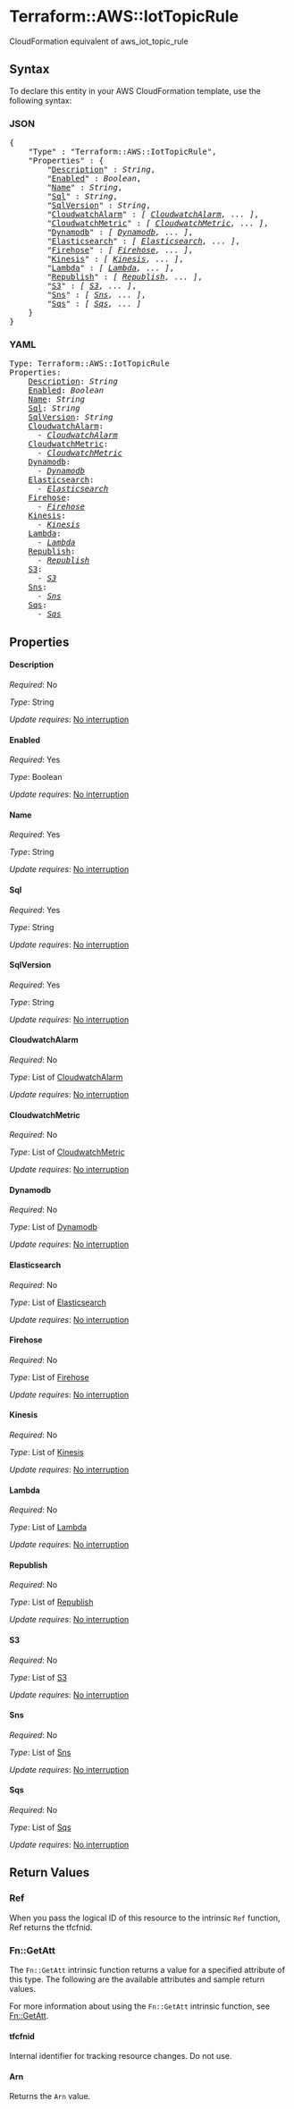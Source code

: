 # Terraform::AWS::IotTopicRule

CloudFormation equivalent of aws_iot_topic_rule

## Syntax

To declare this entity in your AWS CloudFormation template, use the following syntax:

### JSON

<pre>
{
    "Type" : "Terraform::AWS::IotTopicRule",
    "Properties" : {
        "<a href="#description" title="Description">Description</a>" : <i>String</i>,
        "<a href="#enabled" title="Enabled">Enabled</a>" : <i>Boolean</i>,
        "<a href="#name" title="Name">Name</a>" : <i>String</i>,
        "<a href="#sql" title="Sql">Sql</a>" : <i>String</i>,
        "<a href="#sqlversion" title="SqlVersion">SqlVersion</a>" : <i>String</i>,
        "<a href="#cloudwatchalarm" title="CloudwatchAlarm">CloudwatchAlarm</a>" : <i>[ <a href="cloudwatchalarm.md">CloudwatchAlarm</a>, ... ]</i>,
        "<a href="#cloudwatchmetric" title="CloudwatchMetric">CloudwatchMetric</a>" : <i>[ <a href="cloudwatchmetric.md">CloudwatchMetric</a>, ... ]</i>,
        "<a href="#dynamodb" title="Dynamodb">Dynamodb</a>" : <i>[ <a href="dynamodb.md">Dynamodb</a>, ... ]</i>,
        "<a href="#elasticsearch" title="Elasticsearch">Elasticsearch</a>" : <i>[ <a href="elasticsearch.md">Elasticsearch</a>, ... ]</i>,
        "<a href="#firehose" title="Firehose">Firehose</a>" : <i>[ <a href="firehose.md">Firehose</a>, ... ]</i>,
        "<a href="#kinesis" title="Kinesis">Kinesis</a>" : <i>[ <a href="kinesis.md">Kinesis</a>, ... ]</i>,
        "<a href="#lambda" title="Lambda">Lambda</a>" : <i>[ <a href="lambda.md">Lambda</a>, ... ]</i>,
        "<a href="#republish" title="Republish">Republish</a>" : <i>[ <a href="republish.md">Republish</a>, ... ]</i>,
        "<a href="#s3" title="S3">S3</a>" : <i>[ <a href="s3.md">S3</a>, ... ]</i>,
        "<a href="#sns" title="Sns">Sns</a>" : <i>[ <a href="sns.md">Sns</a>, ... ]</i>,
        "<a href="#sqs" title="Sqs">Sqs</a>" : <i>[ <a href="sqs.md">Sqs</a>, ... ]</i>
    }
}
</pre>

### YAML

<pre>
Type: Terraform::AWS::IotTopicRule
Properties:
    <a href="#description" title="Description">Description</a>: <i>String</i>
    <a href="#enabled" title="Enabled">Enabled</a>: <i>Boolean</i>
    <a href="#name" title="Name">Name</a>: <i>String</i>
    <a href="#sql" title="Sql">Sql</a>: <i>String</i>
    <a href="#sqlversion" title="SqlVersion">SqlVersion</a>: <i>String</i>
    <a href="#cloudwatchalarm" title="CloudwatchAlarm">CloudwatchAlarm</a>: <i>
      - <a href="cloudwatchalarm.md">CloudwatchAlarm</a></i>
    <a href="#cloudwatchmetric" title="CloudwatchMetric">CloudwatchMetric</a>: <i>
      - <a href="cloudwatchmetric.md">CloudwatchMetric</a></i>
    <a href="#dynamodb" title="Dynamodb">Dynamodb</a>: <i>
      - <a href="dynamodb.md">Dynamodb</a></i>
    <a href="#elasticsearch" title="Elasticsearch">Elasticsearch</a>: <i>
      - <a href="elasticsearch.md">Elasticsearch</a></i>
    <a href="#firehose" title="Firehose">Firehose</a>: <i>
      - <a href="firehose.md">Firehose</a></i>
    <a href="#kinesis" title="Kinesis">Kinesis</a>: <i>
      - <a href="kinesis.md">Kinesis</a></i>
    <a href="#lambda" title="Lambda">Lambda</a>: <i>
      - <a href="lambda.md">Lambda</a></i>
    <a href="#republish" title="Republish">Republish</a>: <i>
      - <a href="republish.md">Republish</a></i>
    <a href="#s3" title="S3">S3</a>: <i>
      - <a href="s3.md">S3</a></i>
    <a href="#sns" title="Sns">Sns</a>: <i>
      - <a href="sns.md">Sns</a></i>
    <a href="#sqs" title="Sqs">Sqs</a>: <i>
      - <a href="sqs.md">Sqs</a></i>
</pre>

## Properties

#### Description

_Required_: No

_Type_: String

_Update requires_: [No interruption](https://docs.aws.amazon.com/AWSCloudFormation/latest/UserGuide/using-cfn-updating-stacks-update-behaviors.html#update-no-interrupt)

#### Enabled

_Required_: Yes

_Type_: Boolean

_Update requires_: [No interruption](https://docs.aws.amazon.com/AWSCloudFormation/latest/UserGuide/using-cfn-updating-stacks-update-behaviors.html#update-no-interrupt)

#### Name

_Required_: Yes

_Type_: String

_Update requires_: [No interruption](https://docs.aws.amazon.com/AWSCloudFormation/latest/UserGuide/using-cfn-updating-stacks-update-behaviors.html#update-no-interrupt)

#### Sql

_Required_: Yes

_Type_: String

_Update requires_: [No interruption](https://docs.aws.amazon.com/AWSCloudFormation/latest/UserGuide/using-cfn-updating-stacks-update-behaviors.html#update-no-interrupt)

#### SqlVersion

_Required_: Yes

_Type_: String

_Update requires_: [No interruption](https://docs.aws.amazon.com/AWSCloudFormation/latest/UserGuide/using-cfn-updating-stacks-update-behaviors.html#update-no-interrupt)

#### CloudwatchAlarm

_Required_: No

_Type_: List of <a href="cloudwatchalarm.md">CloudwatchAlarm</a>

_Update requires_: [No interruption](https://docs.aws.amazon.com/AWSCloudFormation/latest/UserGuide/using-cfn-updating-stacks-update-behaviors.html#update-no-interrupt)

#### CloudwatchMetric

_Required_: No

_Type_: List of <a href="cloudwatchmetric.md">CloudwatchMetric</a>

_Update requires_: [No interruption](https://docs.aws.amazon.com/AWSCloudFormation/latest/UserGuide/using-cfn-updating-stacks-update-behaviors.html#update-no-interrupt)

#### Dynamodb

_Required_: No

_Type_: List of <a href="dynamodb.md">Dynamodb</a>

_Update requires_: [No interruption](https://docs.aws.amazon.com/AWSCloudFormation/latest/UserGuide/using-cfn-updating-stacks-update-behaviors.html#update-no-interrupt)

#### Elasticsearch

_Required_: No

_Type_: List of <a href="elasticsearch.md">Elasticsearch</a>

_Update requires_: [No interruption](https://docs.aws.amazon.com/AWSCloudFormation/latest/UserGuide/using-cfn-updating-stacks-update-behaviors.html#update-no-interrupt)

#### Firehose

_Required_: No

_Type_: List of <a href="firehose.md">Firehose</a>

_Update requires_: [No interruption](https://docs.aws.amazon.com/AWSCloudFormation/latest/UserGuide/using-cfn-updating-stacks-update-behaviors.html#update-no-interrupt)

#### Kinesis

_Required_: No

_Type_: List of <a href="kinesis.md">Kinesis</a>

_Update requires_: [No interruption](https://docs.aws.amazon.com/AWSCloudFormation/latest/UserGuide/using-cfn-updating-stacks-update-behaviors.html#update-no-interrupt)

#### Lambda

_Required_: No

_Type_: List of <a href="lambda.md">Lambda</a>

_Update requires_: [No interruption](https://docs.aws.amazon.com/AWSCloudFormation/latest/UserGuide/using-cfn-updating-stacks-update-behaviors.html#update-no-interrupt)

#### Republish

_Required_: No

_Type_: List of <a href="republish.md">Republish</a>

_Update requires_: [No interruption](https://docs.aws.amazon.com/AWSCloudFormation/latest/UserGuide/using-cfn-updating-stacks-update-behaviors.html#update-no-interrupt)

#### S3

_Required_: No

_Type_: List of <a href="s3.md">S3</a>

_Update requires_: [No interruption](https://docs.aws.amazon.com/AWSCloudFormation/latest/UserGuide/using-cfn-updating-stacks-update-behaviors.html#update-no-interrupt)

#### Sns

_Required_: No

_Type_: List of <a href="sns.md">Sns</a>

_Update requires_: [No interruption](https://docs.aws.amazon.com/AWSCloudFormation/latest/UserGuide/using-cfn-updating-stacks-update-behaviors.html#update-no-interrupt)

#### Sqs

_Required_: No

_Type_: List of <a href="sqs.md">Sqs</a>

_Update requires_: [No interruption](https://docs.aws.amazon.com/AWSCloudFormation/latest/UserGuide/using-cfn-updating-stacks-update-behaviors.html#update-no-interrupt)

## Return Values

### Ref

When you pass the logical ID of this resource to the intrinsic `Ref` function, Ref returns the tfcfnid.

### Fn::GetAtt

The `Fn::GetAtt` intrinsic function returns a value for a specified attribute of this type. The following are the available attributes and sample return values.

For more information about using the `Fn::GetAtt` intrinsic function, see [Fn::GetAtt](https://docs.aws.amazon.com/AWSCloudFormation/latest/UserGuide/intrinsic-function-reference-getatt.html).

#### tfcfnid

Internal identifier for tracking resource changes. Do not use.

#### Arn

Returns the <code>Arn</code> value.

